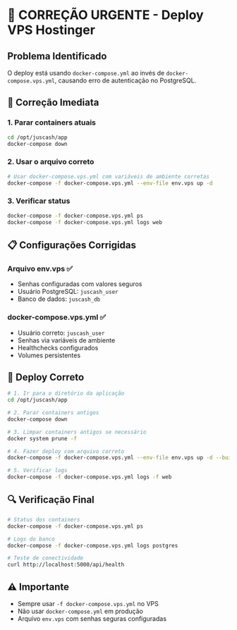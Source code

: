 # 🚨 CORREÇÃO URGENTE - Deploy VPS Hostinger

## Problema Identificado
O deploy está usando `docker-compose.yml` ao invés de `docker-compose.vps.yml`, causando erro de autenticação no PostgreSQL.

## 🔧 Correção Imediata

### 1. Parar containers atuais
```bash
cd /opt/juscash/app
docker-compose down
```

### 2. Usar o arquivo correto
```bash
# Usar docker-compose.vps.yml com variáveis de ambiente corretas
docker-compose -f docker-compose.vps.yml --env-file env.vps up -d
```

### 3. Verificar status
```bash
docker-compose -f docker-compose.vps.yml ps
docker-compose -f docker-compose.vps.yml logs web
```

## 📋 Configurações Corrigidas

### Arquivo env.vps ✅
- Senhas configuradas com valores seguros
- Usuário PostgreSQL: `juscash_user` 
- Banco de dados: `juscash_db`

### docker-compose.vps.yml ✅
- Usuário correto: `juscash_user`
- Senhas via variáveis de ambiente
- Healthchecks configurados
- Volumes persistentes

## 🚀 Deploy Correto

```bash
# 1. Ir para o diretório da aplicação
cd /opt/juscash/app

# 2. Parar containers antigos
docker-compose down

# 3. Limpar containers antigos se necessário
docker system prune -f

# 4. Fazer deploy com arquivo correto
docker-compose -f docker-compose.vps.yml --env-file env.vps up -d --build

# 5. Verificar logs
docker-compose -f docker-compose.vps.yml logs -f web
```

## 🔍 Verificação Final

```bash
# Status dos containers
docker-compose -f docker-compose.vps.yml ps

# Logs do banco
docker-compose -f docker-compose.vps.yml logs postgres

# Teste de conectividade
curl http://localhost:5000/api/health
```

## ⚠️ Importante
- Sempre usar `-f docker-compose.vps.yml` no VPS
- Não usar `docker-compose.yml` em produção
- Arquivo `env.vps` com senhas seguras configuradas 